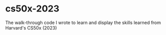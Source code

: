 # cs50x-2023
The walk-through code I wrote to learn and display the skills learned from Harvard's CS50x (2023)
